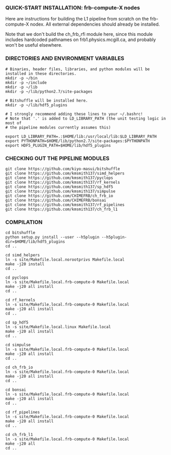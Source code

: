 ### QUICK-START INSTALLATION: frb-compute-X nodes

Here are instructions for building the L1 pipeline from scratch on the frb-compute-X nodex.
All external dependencies should already be installed.

Note that we don't build the ch_frb_rfi module here, since this module includes hardcoded
pathnames on frb1.physics.mcgill.ca, and probably won't be useful elsewhere.

### DIRECTORIES AND ENVIRONMENT VARIABLES
```
# Binaries, header files, libraries, and python modules will be installed in these directories.
mkdir -p ~/bin
mkdir -p ~/include
mkdir -p ~/lib
mkdir -p ~/lib/python2.7/site-packages

# Bitshuffle will be installed here.
mkdir -p ~/lib/hdf5_plugins

# I strongly recommend adding these lines to your ~/.bashrc!
# Note that '.' is added to LD_LIBRARY_PATH (the unit testing logic in most of
# the pipeline modules currently assumes this)

export LD_LIBRARY_PATH=.:$HOME/lib:/usr/local/lib:$LD_LIBRARY_PATH
export PYTHONPATH=$HOME/lib/python2.7/site-packages:$PYTHONPATH
export HDF5_PLUGIN_PATH=$HOME/lib/hdf5_plugins
```

### CHECKING OUT THE PIPELINE MODULES
```
git clone https://github.com/kiyo-masui/bitshuffle
git clone https://github.com/kmsmith137/simd_helpers
git clone https://github.com/kmsmith137/pyclops
git clone https://github.com/kmsmith137/rf_kernels
git clone https://github.com/kmsmith137/sp_hdf5
git clone https://github.com/kmsmith137/simpulse
git clone https://github.com/CHIMEFRB/ch_frb_io
git clone https://github.com/CHIMEFRB/bonsai
git clone https://github.com/kmsmith137/rf_pipelines
git clone https://github.com/kmsmith137/ch_frb_l1
```

### COMPILATION
```
cd bitshuffle
python setup.py install --user --h5plugin --h5plugin-dir=$HOME/lib/hdf5_plugins
cd ..

cd simd_helpers
ln -s site/Makefile.local.norootprivs Makefile.local
make -j20 install
cd ..

cd pyclops
ln -s site/Makefile.local.frb-compute-0 Makefile.local
make -j20 all install
cd ..

cd rf_kernels
ln -s site/Makefile.local.frb-compute-0 Makefile.local
make -j20 all install
cd ..

cd sp_hdf5
ln -s site/Makefile.local.linux Makefile.local
make -j20 all install
cd ..

cd simpulse
ln -s site/Makefile.local.frb-compute-0 Makefile.local
make -j20 all install
cd ..

cd ch_frb_io
ln -s site/Makefile.local.frb-compute-0 Makefile.local
make -j20 all install
cd ..

cd bonsai
ln -s site/Makefile.local.frb-compute-0 Makefile.local
make -j20 all install
cd ..

cd rf_pipelines
ln -s site/Makefile.local.frb-compute-0 Makefile.local
make -j20 all install
cd ..

cd ch_frb_l1
ln -s site/Makefile.local.frb-compute-0 Makefile.local
make -j20 all
cd ..
```
